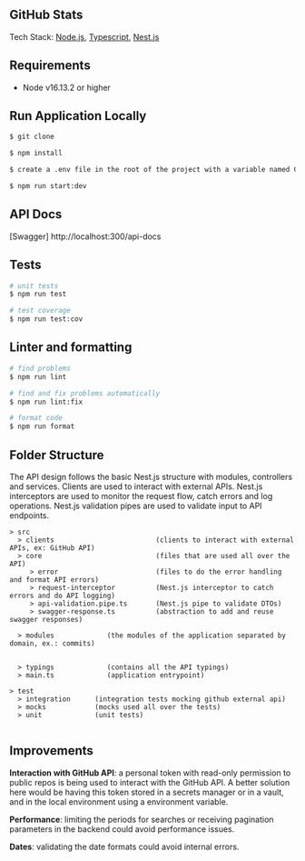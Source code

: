 ## GitHub Stats

Tech Stack: [Node.js](https://nodejs.org/en/docs/), [Typescript](https://www.typescriptlang.org/docs/), [Nest.js](https://docs.nestjs.com/)

## Requirements

- Node v16.13.2 or higher

## Run Application Locally

```bash
$ git clone
```

```bash
$ npm install
```

```bash
$ create a .env file in the root of the project with a variable named GITHUB_API_KEY. The value will be sent by Turtle platform.
```

```bash
$ npm run start:dev
```

## API Docs

[Swagger] http://localhost:300/api-docs

## Tests

```bash
# unit tests
$ npm run test

# test coverage
$ npm run test:cov
```

## Linter and formatting

```bash
# find problems
$ npm run lint

# find and fix problems automatically
$ npm run lint:fix

# format code
$ npm run format
```

## Folder Structure

The API design follows the basic Nest.js structure with modules, controllers and services. Clients are used to interact with external APIs. Nest.js interceptors are used to monitor the request flow, catch errors and log operations. Nest.js validation pipes are used to validate input to API endpoints.

```
> src
  > clients                         (clients to interact with external APIs, ex: GitHub API)
  > core                            (files that are used all over the API)
     > error                        (files to do the error handling and format API errors)
     > request-interceptor          (Nest.js interceptor to catch errors and do API logging)
     > api-validation.pipe.ts       (Nest.js pipe to validate DTOs)
     > swagger-response.ts          (abstraction to add and reuse swagger responses)

  > modules             (the modules of the application separated by domain, ex.: commits)


  > typings             (contains all the API typings)
  > main.ts             (application entrypoint)

> test
  > integration      (integration tests mocking github external api)
  > mocks            (mocks used all over the tests)
  > unit             (unit tests)


```

## Improvements

**Interaction with GitHub API**: a personal token with read-only permission to public repos
is being used to interact with the GitHub API.
A better solution here would be having this token stored in a secrets manager or in a vault, and in the local environment using a environment variable.

**Performance**: limiting the periods for searches or receiving pagination parameters in the backend could avoid performance issues.

**Dates**: validating the date formats could avoid internal errors.
